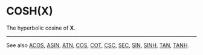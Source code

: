 # COSH(X)

The hyperbolic cosine of **X**.

----

See also [ACOS](man_fn-acos.md), [ASIN](man_fn-asin.md), [ATN](man_fn-atn.md), [COS](man_fn-cos.md), [COT](man_fn-cot.md), [CSC](man_fn-csc.md), [SEC](man_fn-sec.md), [SIN](man_fn-sin.md), [SINH](man_fn-sinh.md), [TAN](man_fn-tan.md), [TANH](man_fn-tanh.md).
